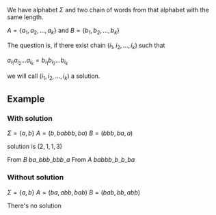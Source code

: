 We have alphabet $\Sigma$ and two chain of words from that alphabet with the same length.

$A = \{a_1, a_2, ..., a_k\}$ and $B = \{b_1, b_2, ..., b_k\}$

The question is, if there exist chain $(i_1, i_2, ..., i_k)$ such that

$a_{i_1}a_{i_2}...a_{i_k} = b_{i_1}b_{i_2}...b_{i_k}$

we will call  $(i_1, i_2, ..., i_k)$ a solution.

## Example
### With solution

$\Sigma = \{a, b\}$
$A = (b, babbb, ba)$
$B = (bbb, ba, a)$

solution is $(2, 1, 1, 3)$

From $B$ $ba\_bbb\_bbb\_a$
From $A$ $babbb\_b\_b\_ba$

### Without solution

$\Sigma = \{a, b\}$
$A = (ba, abb, bab)$
$B = (bab, bb, abb)$

There's no solution
